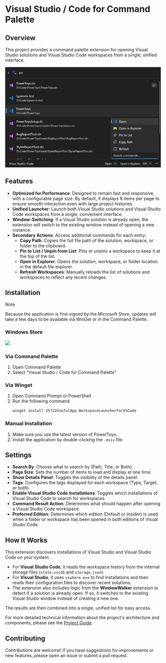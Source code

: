 # Visual Studio / Code for Command Palette

## Overview

This project provides a command palette extension for opening Visual Studio solutions and Visual Studio Code workspaces from a single, unified interface.

![Visual Studio / Code for Command Palette](./Assets/screenshot1.png)

## Features
- **Optimized for Performance**: Designed to remain fast and responsive, with a configurable page size. By default, it displays 8 items per page to ensure smooth interaction even with large project histories.
- **Unified Launcher**: Launch both Visual Studio solutions and Visual Studio Code workspaces from a single, convenient interface.
- **Window-Switching**: If a Visual Studio solution is already open, the extension will switch to the existing window instead of opening a new instance.
- **Secondary Actions**: Access additional commands for each entry:
    - **Copy Path**: Copies the full file path of the solution, workspace, or folder to the clipboard.
    - **Pin to List / Unpin from List**: Pins or unpins a workspace to keep it at the top of the list.
    - **Open in Explorer**: Opens the solution, workspace, or folder location in the default file explorer.
    - **Refresh Workspaces**: Manually reloads the list of solutions and workspaces to reflect any recent changes.

## Installation

> [!NOTE]  
> Because the application is first signed by the Microsoft Store, updates will take a few days to be available via WinGet or in the Command Palette.

### Windows Store

<a href="https://apps.microsoft.com/detail/9mvlfk6tr4d4?mode=direct">
	<img src="https://get.microsoft.com/images/en-us%20light.svg" width="300"/>
</a>

### Via Command Palette

1. Open Command Palette
2. Select "Visual Studio / Code for Command Palette"

### Via Winget

1. Open Command Prompt or PowerShell
2. Run the following command:
   ```bash
   winget install 15722UsefulApp.WorkspaceLauncherForVSCode
   ```

### Manual Installation

1. Make sure you use the latest version of PowerToys.
2. Install the application by double-clicking the `.msix` file.

## Settings

- **Search By**: Choose what to search by (Path, Title, or Both).
- **Page Size**: Sets the number of items to load and display at one time.
- **Show Details Panel**: Toggles the visibility of the details panel.
- **Tags**: Configures the tags displayed for each workspace (Type, Target, or both).
- **Enable Visual Studio Code Installations**: Toggles which installations of Visual Studio Code to search for workspaces.
- **Command Result Action**: Determines what should happen after opening a Visual Studio Code workspace.
- **Preferred Edition**: Determines which edition (Default or Insider) is used when a folder or workspace has been opened in both editions of Visual Studio Code.

## How It Works

This extension discovers installations of Visual Studio and Visual Studio Code on your system.
- For **Visual Studio Code**, it reads the workspace history from the internal storage files (`state.vscdb` and `storage.json`).
- For **Visual Studio**, it uses `vswhere.exe` to find installations and then reads their configuration files to discover recent solutions.
- The extension also includes logic from the **WindowWalker** extension to detect if a solution is already open. If so, it switches to the existing Visual Studio window instead of creating a new one.

The results are then combined into a single, unified list for easy access.

For more detailed technical information about the project's architecture and components, please see the [Project Guide](./GUIDE.md).

## Contributing

Contributions are welcome! If you have suggestions for improvements or new features, please open an issue or submit a pull request.
